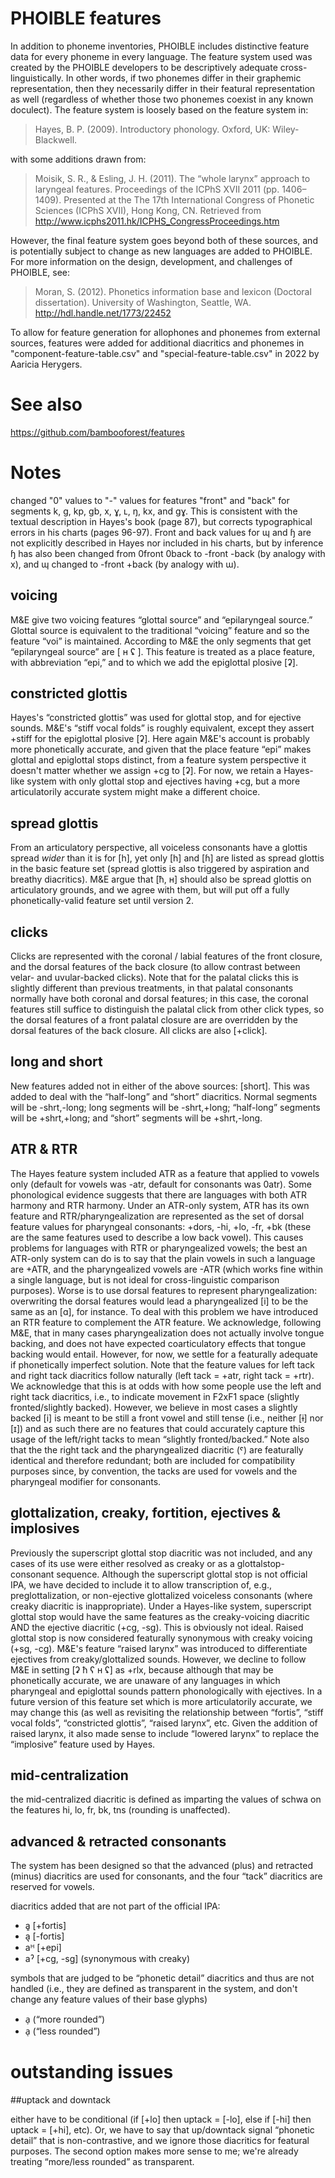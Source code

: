 # PHOIBLE features

In addition to phoneme inventories, PHOIBLE includes distinctive feature data
for every phoneme in every language. The feature system used was created by the
PHOIBLE developers to be descriptively adequate cross-linguistically. In other
words, if two phonemes differ in their graphemic representation, then they
necessarily differ in their featural representation as well (regardless of
whether those two phonemes coexist in any known doculect). The feature system
is loosely based on the feature system in:

> Hayes, B. P. (2009). Introductory phonology. Oxford, UK: Wiley-Blackwell.

with some additions drawn from:

> Moisik, S. R., & Esling, J. H. (2011). The “whole larynx” approach to
laryngeal features. Proceedings of the ICPhS XVII 2011 (pp. 1406–1409).
Presented at the The 17th International Congress of Phonetic Sciences (ICPhS
XVII), Hong Kong, CN. Retrieved from 
http://www.icphs2011.hk/ICPHS_CongressProceedings.htm

However, the final feature system goes beyond both of these sources, and is
potentially subject to change as new languages are added to PHOIBLE.  For more
information on the design, development, and challenges of PHOIBLE, see:

> Moran, S. (2012). Phonetics information base and lexicon (Doctoral
dissertation). University of Washington, Seattle, WA.
http://hdl.handle.net/1773/22452

To allow for feature generation for allophones and phonemes from external sources,
features were added for additional diacritics and phonemes in
"component-feature-table.csv" and "special-feature-table.csv" in 2022 by Aaricia Herygers.

# See also

https://github.com/bambooforest/features

# Notes

changed "0" values to "-" values for features "front" and "back" for
segments k, g, kp, gb, x, ɣ, ʟ, ŋ, kx, and gɣ.  This is consistent with the
textual description in Hayes's book (page 87), but corrects typographical
errors in his charts (pages 96-97).  Front and back values for ɰ and ɧ are not
explicitly described in Hayes nor included in his charts, but by inference ɧ
has also been changed from 0front 0back to -front -back (by analogy with x),
and ɰ changed to -front +back (by analogy with ɯ).

## voicing

M&E give two voicing features “glottal source” and “epilaryngeal source.”
Glottal source is equivalent to the traditional “voicing” feature and so the
feature “voi” is maintained.  According to M&E the only segments that get
“epilaryngeal source” are [ ʜ ʢ ].  This feature is treated as a place feature,
with abbreviation “epi,” and to which we add the epiglottal plosive [ʡ].

## constricted glottis

Hayes's “constricted glottis” was used for glottal stop, and for ejective
sounds.  M&E's “stiff vocal folds” is roughly equivalent, except they assert
+stiff for the epiglottal plosive [ʡ].  Here again M&E's account is probably
more phonetically accurate, and given that the place feature “epi” makes
glottal and epiglottal stops distinct, from a feature system perspective it
doesn't matter whether we assign +cg to [ʡ].  For now, we retain a Hayes-like
system with only glottal stop and ejectives having +cg, but a more
articulatorily accurate system might make a different choice.

## spread glottis

From an articulatory perspective, all voiceless consonants have a glottis
spread *wider* than it is for [h], yet only [h] and [ɦ] are listed as spread
glottis in the basic feature set (spread glottis is also triggered by
aspiration and breathy diacritics).  M&E argue that [ħ, ʜ] should also be
spread glottis on articulatory grounds, and we agree with them, but will put
off a fully phonetically-valid feature set until version 2.

## clicks

Clicks are represented with the coronal / labial features of the front closure,
and the dorsal features of the back closure (to allow contrast between velar-
and uvular-backed clicks).  Note that for the palatal clicks this is slightly
different than previous treatments, in that palatal consonants normally have
both coronal and dorsal features; in this case, the coronal features still
suffice to distinguish the palatal click from other click types, so the dorsal
features of a front palatal closure are are overridden by the dorsal features
of the back closure.  All clicks are also [+click].

## long and short

New features added not in either of the above sources: [short].  This was added
to deal with the “half-long” and “short” diacritics.  Normal segments will be
-shrt,-long; long segments will be -shrt,+long; “half-long” segments will be
+shrt,+long; and “short” segments will be +shrt,-long.

## ATR & RTR

The Hayes feature system included ATR as a feature that applied to vowels only
(default for vowels was -atr, default for consonants was 0atr).  Some
phonological evidence suggests that there are languages with both ATR harmony
and RTR harmony.  Under an ATR-only system, ATR has its own feature and
RTR/pharyngealization are represented as the set of dorsal feature values for
pharyngeal consonants: +dors, -hi, +lo, -fr, +bk (these are the same features
used to describe a low back vowel).  This causes problems for languages with
RTR or pharyngealized vowels; the best an ATR-only system can do is to say that
the plain vowels in such a language are +ATR, and the pharyngealized vowels are
-ATR (which works fine within a single language, but is not ideal for
cross-linguistic comparison purposes).  Worse is to use dorsal features to
represent pharyngealization: overwriting the dorsal features would lead a
pharyngealized [i] to be the same as an [ɑ], for instance.  To deal with this
problem we have introduced an RTR feature to complement the ATR feature.  We
acknowledge, following M&E, that in many cases pharyngealization does not
actually involve tongue backing, and does not have expected coarticulatory
effects that tongue backing would entail.  However, for now, we settle for a
featurally adequate if phonetically imperfect solution.  Note that the feature
values for left tack and right tack diacritics follow naturally (left tack =
+atr, right tack = +rtr).  We acknowledge that this is at odds with how some
people use the left and right tack diacritics, i.e., to indicate movement in
F2xF1 space (slightly fronted/slightly backed).  However, we believe in most
cases a slightly backed [i] is meant to be still a front vowel and still tense
(i.e., neither [ɨ] nor [ɪ]) and as such there are no features that could
accurately capture this usage of the left/right tacks to mean “slightly
fronted/backed.”  Note also that the the right tack and the pharyngealized
diacritic (ˤ) are featurally identical and therefore redundant; both are
included for compatibility purposes since, by convention, the tacks are used
for vowels and the pharyngeal modifier for consonants.

## glottalization, creaky, fortition, ejectives & implosives

Previously the superscript glottal stop diacritic was not included, and any
cases of its use were either resolved as creaky or as a glottalstop-consonant
sequence.  Although the superscript glottal stop is not official IPA, we have
decided to include it to allow transcription of, e.g., preglottalization, or
non-ejective glottalized voiceless consonants (where creaky diacritic is
inappropriate).  Under a Hayes-like system, superscript glottal stop would have
the same features as the creaky-voicing diacritic AND the ejective diacritic
(+cg, -sg).  This is obviously not ideal.  Raised glottal stop is now
considered featurally synonymous with creaky voicing (+sg, -cg).  M&E's feature
“raised larynx” was introduced to differentiate ejectives from
creaky/glottalized sounds.  However, we decline to follow M&E in setting [ʡ ħ ʕ
ʜ ʢ] as +rlx, because although that may be phonetically accurate, we are
unaware of any languages in which pharyngeal and epiglottal sounds pattern
phonologically with ejectives.  In a future version of this feature set which
is more articulatorily accurate, we may change this (as well as revisiting the
relationship between “fortis”, “stiff vocal folds”, “constricted glottis”,
“raised larynx”, etc.  Given the addition of raised larynx, it also made sense
to include “lowered larynx” to replace the “implosive” feature used by Hayes.

## mid-centralization

the mid-centralized diacritic is defined as imparting the values of schwa on
the features hi, lo, fr, bk, tns (rounding is unaffected).

## advanced & retracted consonants

The system has been designed so that the advanced (plus) and retracted (minus)
diacritics are used for consonants, and the four “tack” diacritics are reserved
for vowels.

diacritics added that are not part of the official IPA:
- a͈  [+fortis]
- a͉  [-fortis]
- aᴴ  [+epi]
- aˀ  [+cg, -sg]  (synonymous with creaky)


symbols that are judged to be “phonetic detail” diacritics and thus are not
handled (i.e., they are defined as transparent in the system, and don't change
any feature values of their base glyphs)
- a̹  (“more rounded”)
- a̜  (“less rounded”)

# outstanding issues

##uptack and downtack

either have to be conditional (if [+lo] then uptack = [-lo], else if [-hi] then
uptack = [+hi], etc).  Or, we have to say that up/downtack signal “phonetic
detail” that is non-contrastive, and we ignore those diacritics for featural
purposes.  The second option makes more sense to me; we're already treating
“more/less rounded” as transparent.
